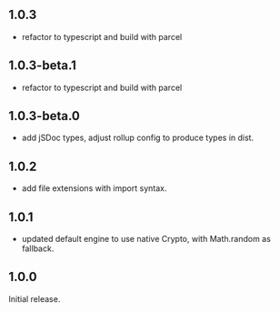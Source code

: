## 1.0.3
* refactor to typescript and build with parcel

## 1.0.3-beta.1
* refactor to typescript and build with parcel

## 1.0.3-beta.0
* add jSDoc types, adjust rollup config to produce types in dist.

## 1.0.2
* add file extensions with import syntax.

## 1.0.1
* updated default engine to use native Crypto, with Math.random as fallback.

## 1.0.0
Initial release.